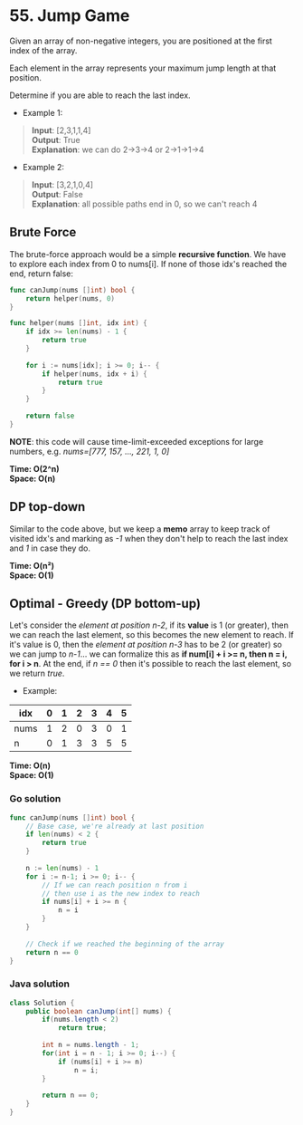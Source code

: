 # 55. Jump Game

Given an array of non-negative integers, you are positioned at the first index of the array.

Each element in the array represents your maximum jump length at that position.

Determine if you are able to reach the last index.

- Example 1:
> **Input**: [2,3,1,1,4] <br>
> **Output**: True <br>
> **Explanation**: we can do 2->3->4 or 2->1->1->4
- Example 2:
> **Input**: [3,2,1,0,4] <br>
> **Output**: False <br>
> **Explanation**: all possible paths end in 0, so we can't reach 4

## Brute Force
The brute-force approach would be a simple **recursive function**. We have to explore each index
from 0 to nums[i]. If none of those idx's reached the end, return false:

```go
func canJump(nums []int) bool {
    return helper(nums, 0)
}

func helper(nums []int, idx int) {
    if idx >= len(nums) - 1 {
        return true
    }
    
    for i := nums[idx]; i >= 0; i-- {
        if helper(nums, idx + i) {
            return true
        }
    }
    
    return false
}
```

**NOTE**: this code will cause time-limit-exceeded exceptions for large numbers, e.g. 
*nums=[777, 157, ..., 221, 1, 0]*

**Time: O(2^n) <br> Space: O(n)**

## DP top-down

Similar to the code above, but we keep a **memo** array to keep track of visited idx's and marking
as *-1* when they don't help to reach the last index and *1* in case they do.

**Time: O(n²) <br> Space: O(1)**

## Optimal - Greedy (DP bottom-up)
Let's consider the *element at position n-2*, if its **value** is 1 (or greater), then we can reach
the last element, so this becomes the new element to reach. If it's value is 0, then the
*element at position n-3* has to be 2 (or greater) so we can jump to *n-1*... we can formalize this
as **if num[i] + i >= n, then n = i, for i > n**. At the end, if *n == 0* then it's possible to 
reach the last element, so we return *true*.

- Example:

idx | 0 | 1 | 2 | 3 | 4 | 5
--- | --- | --- | --- | --- | --- | ---
nums | 1 | 2 | 0 | 3 | 0 | 1
n | 0 | 1 | 3 | 3 | 5 | 5

**Time: O(n) <br> Space: O(1)**

### Go solution
```go
func canJump(nums []int) bool {
    // Base case, we're already at last position
    if len(nums) < 2 {
        return true
    }
    
    n := len(nums) - 1
    for i := n-1; i >= 0; i-- {
        // If we can reach position n from i
        // then use i as the new index to reach
        if nums[i] + i >= n {
            n = i
        }
    }
    
    // Check if we reached the beginning of the array
    return n == 0
}
```
### Java solution
```java
class Solution {
    public boolean canJump(int[] nums) {
        if(nums.length < 2)
            return true;
        
        int n = nums.length - 1;
        for(int i = n - 1; i >= 0; i--) {
            if (nums[i] + i >= n)
                n = i;
        }
        
        return n == 0;
    }
}
```
